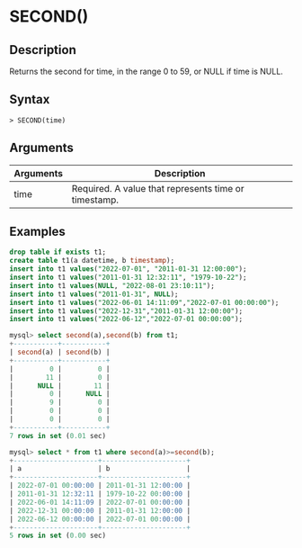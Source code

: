 # **SECOND()**

## **Description**

Returns the second for time, in the range 0 to 59, or NULL if time is NULL.

## **Syntax**

```
> SECOND(time)
```

## **Arguments**

|  Arguments   | Description  |
|  ----  | ----  |
| time  | Required. A value that represents time or timestamp. |

## **Examples**

```sql
drop table if exists t1;
create table t1(a datetime, b timestamp);
insert into t1 values("2022-07-01", "2011-01-31 12:00:00");
insert into t1 values("2011-01-31 12:32:11", "1979-10-22");
insert into t1 values(NULL, "2022-08-01 23:10:11");
insert into t1 values("2011-01-31", NULL);
insert into t1 values("2022-06-01 14:11:09","2022-07-01 00:00:00");
insert into t1 values("2022-12-31","2011-01-31 12:00:00");
insert into t1 values("2022-06-12","2022-07-01 00:00:00");

mysql> select second(a),second(b) from t1;
+-----------+-----------+
| second(a) | second(b) |
+-----------+-----------+
|         0 |         0 |
|        11 |         0 |
|      NULL |        11 |
|         0 |      NULL |
|         9 |         0 |
|         0 |         0 |
|         0 |         0 |
+-----------+-----------+
7 rows in set (0.01 sec)

mysql> select * from t1 where second(a)>=second(b);
+---------------------+---------------------+
| a                   | b                   |
+---------------------+---------------------+
| 2022-07-01 00:00:00 | 2011-01-31 12:00:00 |
| 2011-01-31 12:32:11 | 1979-10-22 00:00:00 |
| 2022-06-01 14:11:09 | 2022-07-01 00:00:00 |
| 2022-12-31 00:00:00 | 2011-01-31 12:00:00 |
| 2022-06-12 00:00:00 | 2022-07-01 00:00:00 |
+---------------------+---------------------+
5 rows in set (0.00 sec)
```
